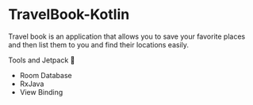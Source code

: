 # TravelBook-Kotlin
Travel book is an application that allows you to save your favorite places and then list them to you and find their locations easily.

Tools and Jetpack 🚀
- Room Database
- RxJava
- View Binding
